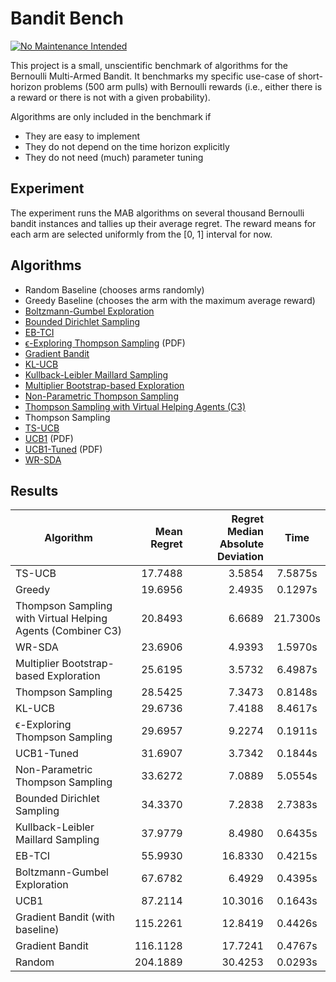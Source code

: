 # Bandit Bench

[![No Maintenance Intended](http://unmaintained.tech/badge.svg)](http://unmaintained.tech/)

This project is a small, unscientific benchmark of algorithms for the Bernoulli
Multi-Armed Bandit. It benchmarks my specific use-case of short-horizon problems
(500 arm pulls) with Bernoulli rewards (i.e., either there is a reward or there
is not with a given probability).

Algorithms are only included in the benchmark if

- They are easy to implement
- They do not depend on the time horizon explicitly
- They do not need (much) parameter tuning

## Experiment

The experiment runs the MAB algorithms on several thousand Bernoulli bandit
instances and tallies up their average regret. The reward means for each arm are selected
uniformly from the \[0, 1\] interval for now.

## Algorithms

- Random Baseline (chooses arms randomly)
- Greedy Baseline (chooses the arm with the maximum average reward)
- [Boltzmann-Gumbel Exploration](https://arxiv.org/abs/1705.10257)
- [Bounded Dirichlet Sampling](https://arxiv.org/abs/2111.09724)
- [EB-TCI](https://arxiv.org/abs/2206.05979)
- [ϵ-Exploring Thompson Sampling](https://proceedings.mlr.press/v202/jin23b/jin23b.pdf) (PDF)
- [Gradient Bandit](https://arxiv.org/abs/2402.17235)
- [KL-UCB](https://arxiv.org/abs/1102.2490)
- [Kullback-Leibler Maillard Sampling](https://arxiv.org/abs/2304.14989)
- [Multiplier Bootstrap-based Exploration](https://arxiv.org/abs/2302.01543)
- [Non-Parametric Thompson Sampling](https://proceedings.mlr.press/v117/riou20a.html)
- [Thompson Sampling with Virtual Helping Agents (C3)](https://arxiv.org/abs/2209.08197)
- Thompson Sampling
- [TS-UCB](https://arxiv.org/abs/2006.06372)
- [UCB1](https://homes.di.unimi.it/~cesabian/Pubblicazioni/ml-02.pdf) (PDF)
- [UCB1-Tuned](https://homes.di.unimi.it/~cesabian/Pubblicazioni/ml-02.pdf) (PDF)
- [WR-SDA](https://arxiv.org/abs/2010.14323)

## Results

<!-- `> cargo run --release` -->
<!-- BEGIN mdsh -->
| Algorithm                                                   | Mean Regret | Regret Median Absolute Deviation |   Time   |
| ----------------------------------------------------------- | ----------: | -------------------------------: | :------: |
| TS-UCB                                                      |     17.7488 |                           3.5854 | 7.5875s  |
| Greedy                                                      |     19.6956 |                           2.4935 | 0.1297s  |
| Thompson Sampling with Virtual Helping Agents (Combiner C3) |     20.8493 |                           6.6689 | 21.7300s |
| WR-SDA                                                      |     23.6906 |                           4.9393 | 1.5970s  |
| Multiplier Bootstrap-based Exploration                      |     25.6195 |                           3.5732 | 6.4987s  |
| Thompson Sampling                                           |     28.5425 |                           7.3473 | 0.8148s  |
| KL-UCB                                                      |     29.6736 |                           7.4188 | 8.4617s  |
| ϵ-Exploring Thompson Sampling                               |     29.6957 |                           9.2274 | 0.1911s  |
| UCB1-Tuned                                                  |     31.6907 |                           3.7342 | 0.1844s  |
| Non-Parametric Thompson Sampling                            |     33.6272 |                           7.0889 | 5.0554s  |
| Bounded Dirichlet Sampling                                  |     34.3370 |                           7.2838 | 2.7383s  |
| Kullback-Leibler Maillard Sampling                          |     37.9779 |                           8.4980 | 0.6435s  |
| EB-TCI                                                      |     55.9930 |                          16.8330 | 0.4215s  |
| Boltzmann-Gumbel Exploration                                |     67.6782 |                           6.4929 | 0.4395s  |
| UCB1                                                        |     87.2114 |                          10.3016 | 0.1643s  |
| Gradient Bandit (with baseline)                             |    115.2261 |                          12.8419 | 0.4426s  |
| Gradient Bandit                                             |    116.1128 |                          17.7241 | 0.4767s  |
| Random                                                      |    204.1889 |                          30.4253 | 0.0293s  |
<!-- END mdsh -->
